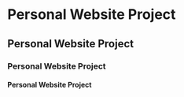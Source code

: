# Personal Website Project
## Personal Website Project
### Personal Website Project
#### Personal Website Project
